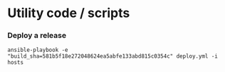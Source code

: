 # Utility code / scripts

### Deploy a release

    ansible-playbook -e "build_sha=581b5f18e272048624ea5abfe133abd815c0354c" deploy.yml -i hosts
